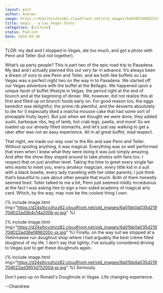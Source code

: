 ```yaml
---
layout: post
author: Andrew
image: https://d24slhcvzhzz82.cloudfront.net/old_images/6a0105349b8251970b022ad3b4c143200b-500wi.jpg
title: magic - a Las Vegas Story
categories: [culture]
status: Publish
date: 2018-09-30
---
```


TLDR: my dad and I stopped in Vegas, ate too much, and got a photo with Penn and Teller (but not together).

What’s up party people? This is part two of the epic road trip to Pasadena. My dad and I actually planned this out very far in advance. It’s always been a dream of ours to see Penn and Teller, and we both like buffets so Las Vegas was a perfect night two on the way in to Pasadena. We started off our Vegas adventure with the buffet at the Bellagio. We happened upon a unique facet of buffet lifestyle in Vegas, the period right at the end of brunch and at the beginning of dinner. We, however, did not realize this at first and filled up on brunch foods early on. For good reason too, the eggs benedict was delightful, the prime rib plentiful, and the desserts absolutely to die for (I especially liked a matcha mousse cake that had some sort of pineapple fruity layer). But just when we thought we were done, they added sushi, barbeque ribs, leg of lamb, hot crab legs, paella, and more! So we loaded up our already filled stomachs, and let’s just say walking to get a uber after was not an easy experience. All in all great buffet, mad respect.

That night, we made our way over to the Rio and saw Penn and Teller. Without spoiling anything, it was magical. Everything was so well performed that even when I knew what they were doing it was just simply amazing. And after the show they stayed around to take photos with fans too. I respect that on just another level. Taking the time to greet every single fan who wants to meet you, every amateur magician, every little kid in a suit with a black bowtie, every lady travelling with her older parents; I just think that’s beautiful to care about other people that much. Both of them honestly seemed tired. Teller talked to me a bit, Penn just seemed mildly incredulous at the fact I was asking him to sign a two-sided academy of magical arts card. Which, by the way, may now be the coolest thing I own.


{% include image.html img="https://d24slhcvzhzz82.cloudfront.net/old_images/6a01bb0a035d21970d022ad3b4c14a200b-pi.jpg" %}

{% include image.html img="https://d24slhcvzhzz82.cloudfront.net/old_images/6a01bb0a035d21970d022ad36ef498200c-pi.jpg" %}
Finally, on the way out we stopped at a Vietnmaese run doughnut shop where I had arguably the best crème filled doughnut of my life. I don’t say that lightly; I’ve actually considered driving to Vegas just to get these doughnuts again.


{% include image.html img="https://d24slhcvzhzz82.cloudfront.net/old_images/6a01bb0a035d21970d022ad3951d75200d-pi.jpg" %}
Seriously.

Don't pass up on Ronald's Doughnuts in Vegas. Life changing experience.

--Chandrew
